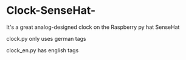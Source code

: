 # Clock-SenseHat-
It's a great analog-designed clock on the Raspberry py hat SenseHat

clock.py only uses german tags

clock_en.py has english tags
